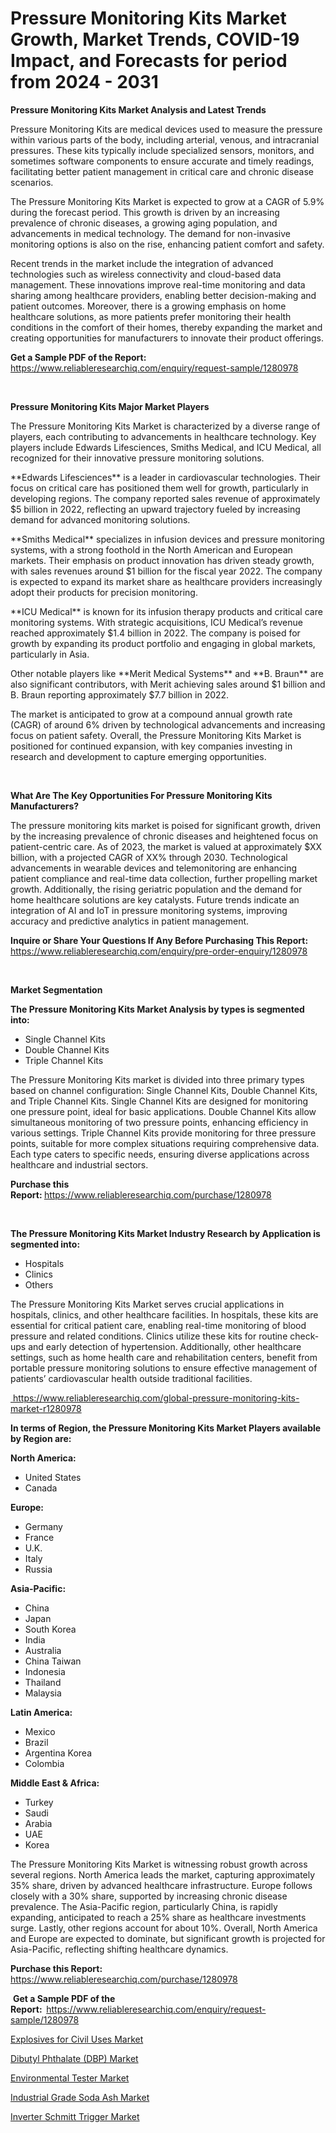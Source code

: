 <p><h1>Pressure Monitoring Kits Market Growth, Market Trends, COVID-19 Impact, and Forecasts for period from 2024 - 2031</h1></p><p><strong>Pressure Monitoring Kits Market Analysis and Latest Trends</strong></p>
<p><p>Pressure Monitoring Kits are medical devices used to measure the pressure within various parts of the body, including arterial, venous, and intracranial pressures. These kits typically include specialized sensors, monitors, and sometimes software components to ensure accurate and timely readings, facilitating better patient management in critical care and chronic disease scenarios.</p><p>The Pressure Monitoring Kits Market is expected to grow at a CAGR of 5.9% during the forecast period. This growth is driven by an increasing prevalence of chronic diseases, a growing aging population, and advancements in medical technology. The demand for non-invasive monitoring options is also on the rise, enhancing patient comfort and safety.</p><p>Recent trends in the market include the integration of advanced technologies such as wireless connectivity and cloud-based data management. These innovations improve real-time monitoring and data sharing among healthcare providers, enabling better decision-making and patient outcomes. Moreover, there is a growing emphasis on home healthcare solutions, as more patients prefer monitoring their health conditions in the comfort of their homes, thereby expanding the market and creating opportunities for manufacturers to innovate their product offerings.</p></p>
<p><strong>Get a Sample PDF of the Report:&nbsp;</strong> <a href="https://www.reliableresearchiq.com/enquiry/request-sample/1280978?utm_campaign=1358&utm_medium=2&utm_source=Github&utm_content=ia&utm_term=30092024&utm_id=pressure-monitoring-kits">https://www.reliableresearchiq.com/enquiry/request-sample/1280978</a></p>
<p>&nbsp;</p>
<p><strong>Pressure Monitoring Kits Major Market Players</strong></p>
<p><p>The Pressure Monitoring Kits Market is characterized by a diverse range of players, each contributing to advancements in healthcare technology. Key players include Edwards Lifesciences, Smiths Medical, and ICU Medical, all recognized for their innovative pressure monitoring solutions.</p><p>**Edwards Lifesciences** is a leader in cardiovascular technologies. Their focus on critical care has positioned them well for growth, particularly in developing regions. The company reported sales revenue of approximately $5 billion in 2022, reflecting an upward trajectory fueled by increasing demand for advanced monitoring solutions.</p><p>**Smiths Medical** specializes in infusion devices and pressure monitoring systems, with a strong foothold in the North American and European markets. Their emphasis on product innovation has driven steady growth, with sales revenues around $1 billion for the fiscal year 2022. The company is expected to expand its market share as healthcare providers increasingly adopt their products for precision monitoring.</p><p>**ICU Medical** is known for its infusion therapy products and critical care monitoring systems. With strategic acquisitions, ICU Medical’s revenue reached approximately $1.4 billion in 2022. The company is poised for growth by expanding its product portfolio and engaging in global markets, particularly in Asia.</p><p>Other notable players like **Merit Medical Systems** and **B. Braun** are also significant contributors, with Merit achieving sales around $1 billion and B. Braun reporting approximately $7.7 billion in 2022. </p><p>The market is anticipated to grow at a compound annual growth rate (CAGR) of around 6% driven by technological advancements and increasing focus on patient safety. Overall, the Pressure Monitoring Kits Market is positioned for continued expansion, with key companies investing in research and development to capture emerging opportunities.</p></p>
<p>&nbsp;</p>
<p><strong>What Are The Key Opportunities For Pressure Monitoring Kits Manufacturers?</strong></p>
<p><p>The pressure monitoring kits market is poised for significant growth, driven by the increasing prevalence of chronic diseases and heightened focus on patient-centric care. As of 2023, the market is valued at approximately $XX billion, with a projected CAGR of XX% through 2030. Technological advancements in wearable devices and telemonitoring are enhancing patient compliance and real-time data collection, further propelling market growth. Additionally, the rising geriatric population and the demand for home healthcare solutions are key catalysts. Future trends indicate an integration of AI and IoT in pressure monitoring systems, improving accuracy and predictive analytics in patient management.</p></p>
<p><strong>Inquire or Share Your Questions If Any Before Purchasing This Report:</strong> <a href="https://www.reliableresearchiq.com/enquiry/pre-order-enquiry/1280978?utm_campaign=1358&utm_medium=2&utm_source=Github&utm_content=ia&utm_term=30092024&utm_id=pressure-monitoring-kits">https://www.reliableresearchiq.com/enquiry/pre-order-enquiry/1280978</a></p>
<p>&nbsp;</p>
<p><strong>Market Segmentation</strong></p>
<p><strong>The Pressure Monitoring Kits Market Analysis by types is segmented into:</strong></p>
<p><ul><li>Single Channel Kits</li><li>Double Channel Kits</li><li>Triple Channel Kits</li></ul></p>
<p><p>The Pressure Monitoring Kits market is divided into three primary types based on channel configuration: Single Channel Kits, Double Channel Kits, and Triple Channel Kits. Single Channel Kits are designed for monitoring one pressure point, ideal for basic applications. Double Channel Kits allow simultaneous monitoring of two pressure points, enhancing efficiency in various settings. Triple Channel Kits provide monitoring for three pressure points, suitable for more complex situations requiring comprehensive data. Each type caters to specific needs, ensuring diverse applications across healthcare and industrial sectors.</p></p>
<p><strong>Purchase this Report:&nbsp;</strong><a href="https://www.reliableresearchiq.com/purchase/1280978?utm_campaign=1358&utm_medium=2&utm_source=Github&utm_content=ia&utm_term=30092024&utm_id=pressure-monitoring-kits">https://www.reliableresearchiq.com/purchase/1280978</a></p>
<p>&nbsp;</p>
<p><strong>The Pressure Monitoring Kits Market Industry Research by Application is segmented into:</strong></p>
<p><ul><li>Hospitals</li><li>Clinics</li><li>Others</li></ul></p>
<p><p>The Pressure Monitoring Kits Market serves crucial applications in hospitals, clinics, and other healthcare facilities. In hospitals, these kits are essential for critical patient care, enabling real-time monitoring of blood pressure and related conditions. Clinics utilize these kits for routine check-ups and early detection of hypertension. Additionally, other healthcare settings, such as home health care and rehabilitation centers, benefit from portable pressure monitoring solutions to ensure effective management of patients’ cardiovascular health outside traditional facilities.</p></p>
<p><a href="https://www.reliableresearchiq.com/global-pressure-monitoring-kits-market-r1280978?utm_campaign=1358&utm_medium=2&utm_source=Github&utm_content=ia&utm_term=30092024&utm_id=pressure-monitoring-kits">&nbsp;https://www.reliableresearchiq.com/global-pressure-monitoring-kits-market-r1280978</a></p>
<p><strong>In terms of Region, the Pressure Monitoring Kits Market Players available by Region are:</strong></p>
<p>
    <p> <strong> North America: </strong>
        <ul>
            <li>United States</li>
            <li>Canada</li>
        </ul>
        </p> 
    <p> <strong> Europe: </strong>
        <ul>
            <li>Germany</li>
            <li>France</li>
            <li>U.K.</li>
            <li>Italy</li>
            <li>Russia</li>
        </ul>
        </p> 
    <p> <strong> Asia-Pacific: </strong>
        <ul>
            <li>China</li>
            <li>Japan</li>
            <li>South Korea</li>
            <li>India</li>
            <li>Australia</li>
            <li>China Taiwan</li>
            <li>Indonesia</li>
            <li>Thailand</li>
            <li>Malaysia</li>
        </ul>
        </p> 
    <p> <strong> Latin America: </strong>
        <ul>
            <li>Mexico</li>
            <li>Brazil</li>
            <li>Argentina Korea</li>
            <li>Colombia</li>
        </ul>
        </p> 
    <p> <strong> Middle East & Africa: </strong>
        <ul>
            <li>Turkey</li>
            <li>Saudi</li>
            <li>Arabia</li>
            <li>UAE</li>
            <li>Korea</li>
        </ul>
    </p>
    </p>
<p><p>The Pressure Monitoring Kits Market is witnessing robust growth across several regions. North America leads the market, capturing approximately 35% share, driven by advanced healthcare infrastructure. Europe follows closely with a 30% share, supported by increasing chronic disease prevalence. The Asia-Pacific region, particularly China, is rapidly expanding, anticipated to reach a 25% share as healthcare investments surge. Lastly, other regions account for about 10%. Overall, North America and Europe are expected to dominate, but significant growth is projected for Asia-Pacific, reflecting shifting healthcare dynamics.</p></p>
<p><strong>Purchase this Report: </strong><a href="https://www.reliableresearchiq.com/purchase/1280978?utm_campaign=1358&utm_medium=2&utm_source=Github&utm_content=ia&utm_term=30092024&utm_id=pressure-monitoring-kits">https://www.reliableresearchiq.com/purchase/1280978</a></p>
<p>&nbsp;<strong>Get a Sample PDF of the Report:&nbsp;&nbsp;</strong><a href="https://www.reliableresearchiq.com/enquiry/request-sample/1280978?utm_campaign=1358&utm_medium=2&utm_source=Github&utm_content=ia&utm_term=30092024&utm_id=pressure-monitoring-kits">https://www.reliableresearchiq.com/enquiry/request-sample/1280978</a></p>
<p><strong></strong></p>
<p><p><a href="https://issuu.com/reportprime-2/docs/explosives-for-civil-uses-market-si_b78cf127350c7f?utm_campaign=1358&utm_medium=2&utm_source=Github&utm_content=ia&utm_term=30092024&utm_id=pressure-monitoring-kits">Explosives for Civil Uses Market</a></p><p><a href="https://github.com/NarcisoFerry/Market-Research-Report-List-1/blob/main/dibutyl-phthalate-dbp-market.md?utm_campaign=1358&utm_medium=2&utm_source=Github&utm_content=ia&utm_term=30092024&utm_id=pressure-monitoring-kits">Dibutyl Phthalate (DBP) Market</a></p><p><a href="https://www.linkedin.com/pulse/in-depth-analysis-global-environmental-tester-market-scope-wkgke?utm_campaign=1358&utm_medium=2&utm_source=Github&utm_content=ia&utm_term=30092024&utm_id=pressure-monitoring-kits">Environmental Tester Market</a></p><p><a href="https://issuu.com/reportprime-2/docs/industrial-grade-soda-ash-market-si_a90f30bba2f5b6?utm_campaign=1358&utm_medium=2&utm_source=Github&utm_content=ia&utm_term=30092024&utm_id=pressure-monitoring-kits">Industrial Grade Soda Ash Market</a></p><p><a href="https://www.linkedin.com/pulse/unveiling-market-trends-global-inverter-schmitt-trigger-growth-cvcie?utm_campaign=1358&utm_medium=2&utm_source=Github&utm_content=ia&utm_term=30092024&utm_id=pressure-monitoring-kits">Inverter Schmitt Trigger Market</a></p></p>